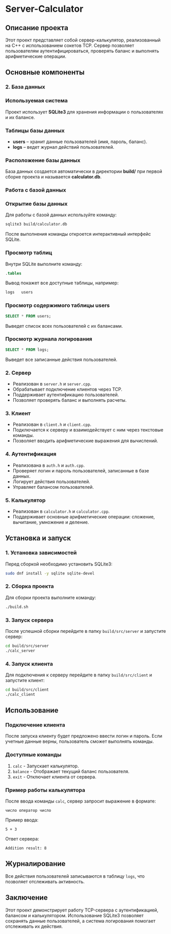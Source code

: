 # Server-Calculator

## Описание проекта
Этот проект представляет собой сервер-калькулятор, реализованный на C++ с использованием сокетов TCP. Сервер позволяет пользователям аутентифицироваться, проверять баланс и выполнять арифметические операции.

## Основные компоненты

### 2. База данных

### Используемая система
Проект использует **SQLite3** для хранения информации о пользователях и их балансе.

### Таблицы базы данных
- **users** – хранит данные пользователей (имя, пароль, баланс).
- **logs** – ведет журнал действий пользователей.

### Расположение базы данных
База данных создается автоматически в директории **build/** при первой сборке проекта и называется **calculator.db**.

### Работа с базой данных

### Открытие базы данных
Для работы с базой данных используйте команду:
```bash
sqlite3 build/calculator.db
```
После выполнения команды откроется интерактивный интерфейс SQLite.

### Просмотр таблиц
Внутри SQLite выполните команду:
```sql
.tables
```
Вывод покажет все доступные таблицы, например:
```bash
logs   users
```

### Просмотр содержимого таблицы users
```sql
SELECT * FROM users;
```
Выведет список всех пользователей с их балансами.

### Просмотр журнала логирования
```sql
SELECT * FROM logs;
```
Выведет все записанные действия пользователей.

### 2. Сервер
- Реализован в `server.h` и `server.cpp`.
- Обрабатывает подключение клиентов через TCP.
- Поддерживает аутентификацию пользователей.
- Позволяет проверять баланс и выполнять расчеты.

### 3. Клиент
- Реализован в `client.h` и `client.cpp`.
- Подключается к серверу и взаимодействует с ним через текстовые команды.
- Позволяет вводить арифметические выражения для вычислений.

### 4. Аутентификация
- Реализована в `auth.h` и `auth.cpp`.
- Проверяет логин и пароль пользователей, записанные в базе данных.
- Логирует действия пользователей.
- Управляет балансом пользователей.

### 5. Калькулятор
- Реализован в `calculator.h` и `calculator.cpp`.
- Поддерживает основные арифметические операции: сложение, вычитание, умножение и деление.

## Установка и запуск

### 1. Установка зависимостей
Перед сборкой необходимо установить SQLite3:
```bash
sudo dnf install -y sqlite sqlite-devel
```

### 2. Сборка проекта
Для сборки проекта выполните команду:
```bash
./build.sh
```

### 3. Запуск сервера
После успешной сборки перейдите в папку `build/src/server` и запустите сервер:
```bash
cd build/src/server
./calc_server
```

### 4. Запуск клиента
Для подключения к серверу перейдите в папку `build/src/client` и запустите клиент:
```bash
cd build/src/client
./calc_client
```

## Использование

### Подключение клиента
После запуска клиенту будет предложено ввести логин и пароль. Если учетные данные верны, пользователь сможет выполнять команды.

### Доступные команды
1. `calc` - Запускает калькулятор.
2. `balance` - Отображает текущий баланс пользователя.
3. `exit` - Отключает клиента от сервера.

### Пример работы калькулятора
После ввода команды `calc`, сервер запросит выражение в формате:
```
число оператор число
```
Пример ввода:
```
5 + 3
```
Ответ сервера:
```
Addition result: 8
```

## Журналирование
Все действия пользователей записываются в таблицу `logs`, что позволяет отслеживать активность.

## Заключение
Этот проект демонстрирует работу TCP-сервера с аутентификацией, балансом и калькулятором. Использование SQLite3 позволяет сохранять данные пользователей, а система логирования помогает отслеживать их действия.

